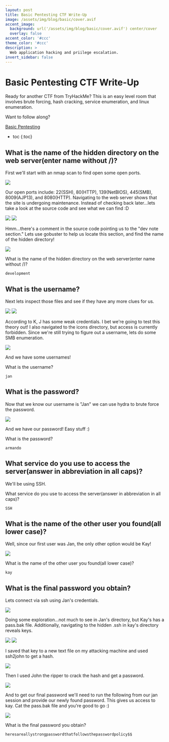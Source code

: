 ```yaml
---
layout: post
title: Basic Pentesting CTF Write-Up
image: /assets/img/blog/basic/cover.avif
accent_image: 
  background: url('/assets/img/blog/basic/cover.avif') center/cover
  overlay: false
accent_color: '#ccc'
theme_color: '#ccc'
description: >
  Web application hacking and priilege escalation.
invert_sidebar: false
---
```


# Basic Pentesting CTF Write-Up

Ready for another CTF from TryHackMe?  This is an easy level room that involves brute forcing, hash cracking, service enumeration, and linux enumeration.  

Want to follow along?

<a href="https://tryhackme.com/room/basicpentestingjt">Basic Pentesting</a>

* toc
{:toc}


## What is the name of the hidden directory on the web server(enter name without /)?

First we'll start with an nmap scan to find open some open ports.

<img src="/assets/img/blog/basic/nmap.png">

Our open ports include: 22(SSH), 80(HTTP), 139(NetBIOS), 445(SMB), 8009(AJP13), and 8080(HTTP).  Navigating to the web server shows that the site is undergoing maintenance.  Instead of checking back later...lets take a look at the source code and see what we can find :D

<img src="/assets/img/blog/basic/web.png">

<img src="/assets/img/blog/basic/source.png">

Hmm...there's a comment in the source code pointing us to the "dev note section."  Lets use gobuster to help us locate this section, and find the name of the hidden directory!

<img src="/assets/img/blog/basic/dirb.png">

What is the name of the hidden directory on the web server(enter name without /)?

	development

## What is the username?

Next lets inspect those files and see if they have any more clues for us.

<img src="/assets/img/blog/basic/dev.png">

<img src="/assets/img/blog/basic/j.png">

According to K, J has some weak credentials.  I bet we're going to test this theory out!  I also navigated to the icons directory, but access is currently forbidden.  Since we're still trying to figure out a username, lets do some SMB enumeration.

<img src="/assets/img/blog/basic/smb.png">

And we have some usernames!

What is the username?

	jan

## What is the password?

Now that we know our username is "Jan" we can use hydra to brute force the password.

<img src="/assets/img/blog/basic/hydra.png">

And we have our password!  Easy stuff :)


What is the password?

	armando

## What service do you use to access the server(answer in abbreviation in all caps)?

We'll be using SSH.


What service do you use to access the server(answer in abbreviation in all caps)?

	SSH

## What is the name of the other user you found(all lower case)?

Well, since our first user was Jan, the only other option would be Kay!

<img src="/assets/img/blog/basic/smb.png">


What is the name of the other user you found(all lower case)?

	kay

## What is the final password you obtain?

Lets connect via ssh using Jan's credentials.

<img src="/assets/img/blog/basic/jan.png">

Doing some exploration...not much to see in Jan's directory, but Kay's has a pass.bak file.  Additionally, navigating to the hidden .ssh in kay's directory reveals keys.

<img src="/assets/img/blog/basic/kay.png">

<img src="/assets/img/blog/basic/kay2.png">

I saved that key to a new text file on my attacking machine and used ssh2john to get a hash.

<img src="/assets/img/blog/basic/key.png">

Then I used John the ripper to crack the hash and get a password.

<img src="/assets/img/blog/basic/key2.png">

And to get our final password we'll need to run the following from our jan session and provide our newly found password.  This gives us access to kay.  Cat the pass.bak file and you're good to go :)

<img src="/assets/img/blog/basic/lastpass.png">


What is the final password you obtain?

	heresareallystrongpasswordthatfollowsthepasswordpolicy$$
